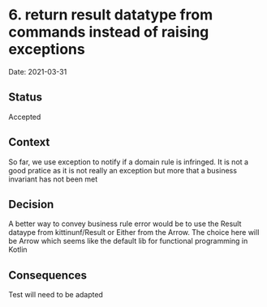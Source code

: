 # 6. return result datatype from commands instead of raising exceptions

Date: 2021-03-31

## Status

Accepted

## Context

So far, we use exception to notify if a domain rule is infringed. It is not a good pratice as it is not really an exception but more that a business invariant has not been met

## Decision

A better way to convey business rule error would be to use the Result dataype from kittinunf/Result or Either from the Arrow. The choice here will be Arrow which seems like the default lib for functional programming in Kotlin

## Consequences

Test will need to be adapted

